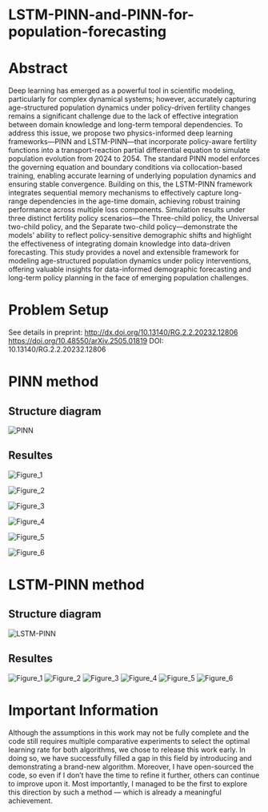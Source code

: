 # LSTM-PINN-and-PINN-for-population-forecasting
# Abstract
Deep learning has emerged as a powerful tool in scientific modeling, particularly for complex dynamical systems; however, accurately capturing age-structured population dynamics under policy-driven fertility changes remains a significant challenge due to the lack of effective integration between domain knowledge and long-term temporal dependencies. To address this issue, we propose two physics-informed deep learning frameworks—PINN and LSTM-PINN—that incorporate policy-aware fertility functions into a transport-reaction partial differential equation to simulate population evolution from 2024 to 2054. The standard PINN model enforces the governing equation and boundary conditions via collocation-based training, enabling accurate learning of underlying population dynamics and ensuring stable convergence. Building on this, the LSTM-PINN framework integrates sequential memory mechanisms to effectively capture long-range dependencies in the age-time domain, achieving robust training performance across multiple loss components. Simulation results under three distinct fertility policy scenarios—the Three-child policy, the Universal two-child policy, and the Separate two-child policy—demonstrate the models’ ability to reflect policy-sensitive demographic shifts and highlight the effectiveness of integrating domain knowledge into data-driven forecasting. This study provides a novel and extensible framework for modeling age-structured population dynamics under policy interventions, offering valuable insights for data-informed demographic forecasting and long-term policy planning in the face of emerging population challenges.
# Problem Setup
See details in preprint: http://dx.doi.org/10.13140/RG.2.2.20232.12806
https://doi.org/10.48550/arXiv.2505.01819
DOI: 10.13140/RG.2.2.20232.12806
# PINN method
## Structure diagram
![PINN](https://github.com/user-attachments/assets/18e0c674-ff0a-46d5-861e-622836d03dc8)
## Resultes
![Figure_1](https://github.com/user-attachments/assets/59cd2bc3-1927-404f-852c-da089524e905)

![Figure_2](https://github.com/user-attachments/assets/5920d088-d9e8-488b-8d29-33408b72b7b4)

![Figure_3](https://github.com/user-attachments/assets/7eb47ac4-325b-4275-b979-737a778f2290)

![Figure_4](https://github.com/user-attachments/assets/354f2a2b-62f8-49b1-b133-e87faf4daa32)

![Figure_5](https://github.com/user-attachments/assets/571c53b9-d1d6-4286-b418-c7e77f9f3805)

![Figure_6](https://github.com/user-attachments/assets/45241146-110e-4d61-b3ae-1faedb15d9a8)
# LSTM-PINN method
## Structure diagram
![LSTM-PINN](https://github.com/user-attachments/assets/1b95c314-1e4f-477a-8145-ea689d8b83b6)
## Resultes
![Figure_1](https://github.com/user-attachments/assets/d93a9096-08b8-432f-b5b5-a43dd7fad22b)
![Figure_2](https://github.com/user-attachments/assets/d2e929d9-cc51-40d5-be59-71ebf4d62934)
![Figure_3](https://github.com/user-attachments/assets/cba9e5f2-46c9-4dd2-bdba-b4ea29dfdc16)
![Figure_4](https://github.com/user-attachments/assets/ef85185e-f425-4154-9d6c-35368306aa46)
![Figure_5](https://github.com/user-attachments/assets/408fbbfa-16b1-475c-a182-21c99eb5ffe5)
![Figure_6](https://github.com/user-attachments/assets/619c8e9b-4459-4bcb-a0ca-0ad5cd9e1777)
# Important Information
Although the assumptions in this work may not be fully complete and the code still requires multiple comparative experiments to select the optimal learning rate for both algorithms, we chose to release this work early. In doing so, we have successfully filled a gap in this field by introducing and demonstrating a brand-new algorithm. Moreover, I have open-sourced the code, so even if I don’t have the time to refine it further, others can continue to improve upon it. Most importantly, I managed to be the first to explore this direction by such a method — which is already a meaningful achievement.


